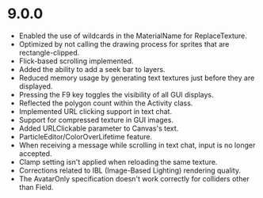 # 9.0.0
- Enabled the use of wildcards in the MaterialName for ReplaceTexture.
- Optimized by not calling the drawing process for sprites that are rectangle-clipped.
- Flick-based scrolling implemented.
- Added the ability to add a seek bar to layers.
- Reduced memory usage by generating text textures just before they are displayed.
- Pressing the F9 key toggles the visibility of all GUI displays.
- Reflected the polygon count within the Activity class.
- Implemented URL clicking support in text chat.
- Support for compressed texture in GUI images.
- Added URLClickable parameter to Canvas's text.
- ParticleEditor/ColorOverLifetime feature.
- When receiving a message while scrolling in text chat, input is no longer accepted.
- Clamp setting isn't applied when reloading the same texture.
- Corrections related to IBL (Image-Based Lighting) rendering quality.
- The AvatarOnly specification doesn't work correctly for colliders other than Field.